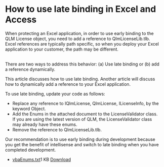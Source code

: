 # How to use late binding in Excel and Access

When protecting an Excel application, in order to use early binding to the QLM License object, you need to add a reference to QlmLicenseLib.tlb. Excel references are typically path specific, so when you deploy your Excel application to your customer, the path may be different.

\
There are two ways to address this behavior: (a) Use late binding or (b) add a reference dynamically.

This article discusses how to use late binding. Another article will discuss how to dynamically add a reference to your Excel application.

To use late binding, update your code as follows:

* Replace any reference to IQlmLicense, QlmLicense, ILicenseInfo, by the keyword Object.
* Add the Enums in the attached document to the LicenseValidator class. If you are using the latest version of QLM, the LicenseValidator class may already have these enums.
* Remove the reference to QlmLicenseLib.tlb.

Our recommendation is to use early binding during development because you get the benefit of intellisense and switch to late binding when you have completed development.

* [vbaEnums.txt](https://support.soraco.co/hc/en-us/article\_attachments/206341686)1 KB [Download](https://support.soraco.co/hc/en-us/article\_attachments/206341686)

